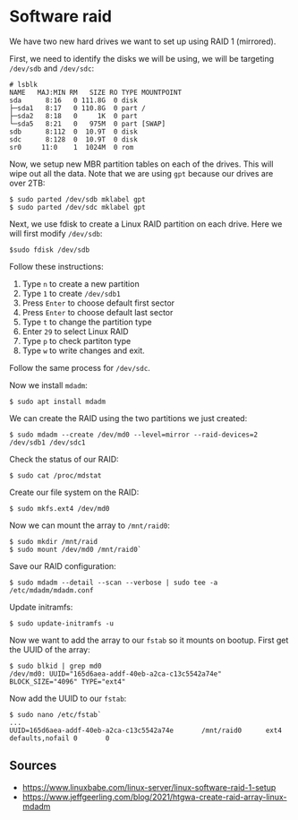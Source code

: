 # Software raid

We have two new hard drives we want to set up using RAID 1 (mirrored).

First, we need to identify the disks we will be using, we will be targeting `/dev/sdb` and `/dev/sdc`:

```
# lsblk
NAME   MAJ:MIN RM   SIZE RO TYPE MOUNTPOINT
sda      8:16   0 111.8G  0 disk
├─sda1   8:17   0 110.8G  0 part /
├─sda2   8:18   0     1K  0 part
└─sda5   8:21   0   975M  0 part [SWAP]
sdb      8:112  0  10.9T  0 disk
sdc      8:128  0  10.9T  0 disk
sr0     11:0    1  1024M  0 rom
```

Now, we setup new MBR partition tables on each of the drives. This will wipe out all the data. Note that we are using `gpt` because our drives are over 2TB:

```
$ sudo parted /dev/sdb mklabel gpt
$ sudo parted /dev/sdc mklabel gpt
```

Next, we use fdisk to create a Linux RAID partition on each drive. Here we will first modify `/dev/sdb`:

```
$sudo fdisk /dev/sdb
```

Follow these instructions:

1) Type `n` to create a new partition
2) Type `1` to create `/dev/sdb1`
3) Press `Enter` to choose default first sector
4) Press `Enter` to choose default last sector
5) Type `t` to change the partition type
6) Enter `29` to select Linux RAID
7) Type `p` to check partiton type
8) Type `w` to write changes and exit.

Follow the same process for `/dev/sdc`.

Now we install `mdadm`:

```
$ sudo apt install mdadm
```

We can create the RAID using the two partitions we just created:

```
$ sudo mdadm --create /dev/md0 --level=mirror --raid-devices=2 /dev/sdb1 /dev/sdc1
```

Check the status of our RAID:

```
$ sudo cat /proc/mdstat
```

Create our file system on the RAID:

```
$ sudo mkfs.ext4 /dev/md0
```

Now we can mount the array to `/mnt/raid0`:

```
$ sudo mkdir /mnt/raid
$ sudo mount /dev/md0 /mnt/raid0`
```

Save our RAID configuration:

```
$ sudo mdadm --detail --scan --verbose | sudo tee -a /etc/mdadm/mdadm.conf
```

Update initramfs:

```
$ sudo update-initramfs -u
```

Now we want to add the array to our `fstab` so it mounts on bootup. First get the UUID of the array:

```
$ sudo blkid | grep md0
/dev/md0: UUID="165d6aea-addf-40eb-a2ca-c13c5542a74e" BLOCK_SIZE="4096" TYPE="ext4"
```

Now add the UUID to our `fstab`:

```
$ sudo nano /etc/fstab`
...
UUID=165d6aea-addf-40eb-a2ca-c13c5542a74e       /mnt/raid0      ext4    defaults,nofail 0       0
```

## Sources

* https://www.linuxbabe.com/linux-server/linux-software-raid-1-setup
* https://www.jeffgeerling.com/blog/2021/htgwa-create-raid-array-linux-mdadm